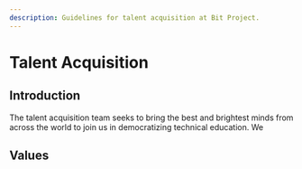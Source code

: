 ```yaml
---
description: Guidelines for talent acquisition at Bit Project.
---
```


# Talent Acquisition

## Introduction

The talent acquisition team seeks to bring the best and brightest minds from across the world to join us in democratizing technical education. We 

## Values



